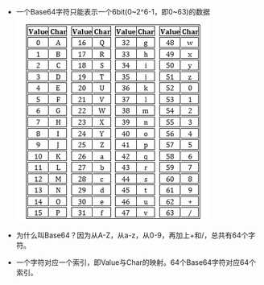 * 一个Base64字符只能表示一个6bit(0~2^6-1，即0~63)的数据
![](../imgs/base64.png)

* 为什么叫Base64？因为从A-Z，从a-z，从0-9，再加上+和/，总共有64个字符。
* 一个字符对应一个索引，即Value与Char的映射。64个Base64字符对应64个索引。

